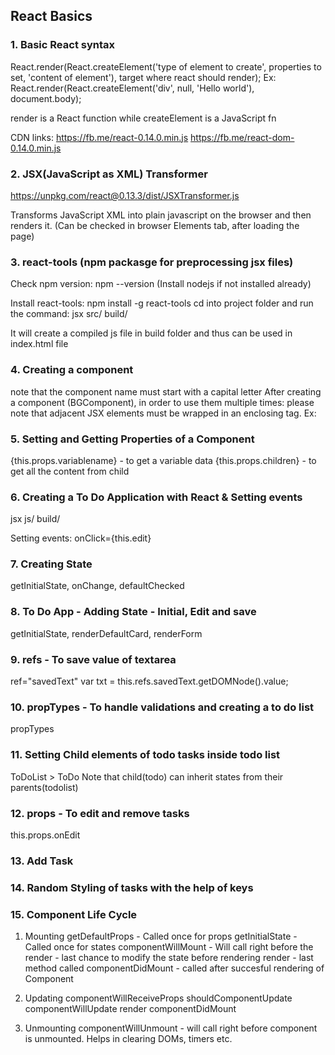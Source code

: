 ## React Basics
### 1. Basic React syntax
React.render(React.createElement('type of element to create', properties to set, 'content of element'), target where react should render);
Ex: React.render(React.createElement('div', null, 'Hello world'), document.body);

render is a React function while createElement is a JavaScript fn

CDN links:
https://fb.me/react-0.14.0.min.js
https://fb.me/react-dom-0.14.0.min.js

### 2. JSX(JavaScript as XML) Transformer

https://unpkg.com/react@0.13.3/dist/JSXTransformer.js

Transforms JavaScript XML into plain javascript on the browser and then renders it. (Can be checked in browser Elements tab, after loading the page)

### 3. react-tools (npm packasge for preprocessing jsx files)

Check npm version: npm --version
(Install nodejs if not installed already)

Install react-tools: npm install -g react-tools
cd into project folder and run the command: jsx src/ build/

It will create a compiled js file in build folder and thus can be used in index.html file

### 4. Creating a component
note that the component name must start with a capital letter
After creating a component (BGComponent), in order to use them multiple times: please note that adjacent JSX elements must be wrapped in an enclosing tag. Ex:
<div><BGComponent/><BGComponent/><BGComponent/></div>

### 5. Setting and Getting Properties of a Component
{this.props.variablename} - to get a variable data
{this.props.children} - to get all the content from child

### 6. Creating a To Do Application with React & Setting events
jsx js/ build/

Setting events:  onClick={this.edit}

### 7. Creating State
getInitialState, onChange, defaultChecked

### 8. To Do App - Adding State - Initial, Edit and save
getInitialState, renderDefaultCard, renderForm

### 9. refs - To save value of textarea
ref="savedText"
var txt = this.refs.savedText.getDOMNode().value;

### 10. propTypes - To handle validations and creating a to do list
propTypes

### 11. Setting Child elements of todo tasks inside todo list
ToDoList > ToDo
Note that child(todo) can inherit states from their parents(todolist)

### 12. props - To edit and remove tasks
this.props.onEdit

### 13. Add Task

### 14. Random Styling of tasks with the help of keys

### 15. Component Life Cycle
1. Mounting
getDefaultProps - Called once for props
getInitialState - Called once for states
componentWillMount - Will call right before the render - last chance to modify the state before rendering
render - last method called
componentDidMount - called after succesful rendering of Component

2. Updating
componentWillReceiveProps
shouldComponentUpdate
componentWillUpdate
render
componentDidMount

3. Unmounting
componentWillUnmount - will call right before component is unmounted. Helps in clearing DOMs, timers etc.
